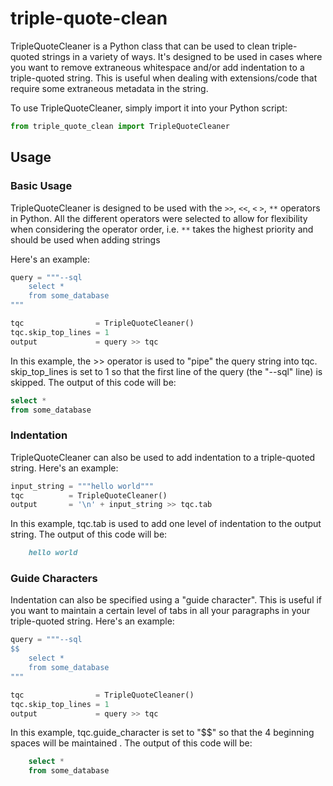 # triple-quote-clean

TripleQuoteCleaner is a Python class that can be used to clean triple-quoted
strings in a variety of ways. It's designed to be used in cases where you want
to remove extraneous whitespace and/or add indentation to a triple-quoted
string. This is useful when dealing with extensions/code that require some
extraneous metadata in the string.

To use TripleQuoteCleaner, simply import it into your Python script:

```python
from triple_quote_clean import TripleQuoteCleaner
```

## Usage

### Basic Usage

TripleQuoteCleaner is designed to be used with the `>>`, `<<`, `<` `>`, `**`
operators in Python. All the different operators were selected to allow for
flexibility when considering the operator order, i.e. `**` takes the highest
priority and should be used when adding strings

Here's an example:

```python
query = """--sql
    select *
    from some_database
"""

tqc                = TripleQuoteCleaner()
tqc.skip_top_lines = 1
output             = query >> tqc
```

In this example, the >> operator is used to "pipe" the query string into tqc.
skip_top_lines is set to 1 so that the first line of the query (the "--sql"
line) is skipped. The output of this code will be:

```sql
select *
from some_database
```

### Indentation

TripleQuoteCleaner can also be used to add indentation to a triple-quoted
string. Here's an example:

```python
input_string = """hello world"""
tqc          = TripleQuoteCleaner()
output       = '\n' + input_string >> tqc.tab
```

In this example, tqc.tab is used to add one level of indentation to the output
string. The output of this code will be:

```markdown
    hello world
```

### Guide Characters

Indentation can also be specified using a "guide character". This is useful if
you want to maintain a certain level of tabs in all your paragraphs in your
triple-quoted string. Here's an example:

```python
query = """--sql
$$
    select *
    from some_database
"""

tqc                = TripleQuoteCleaner()
tqc.skip_top_lines = 1
output             = query >> tqc
```

In this example, tqc.guide_character is set to "$$" so that the 4 beginning
spaces will be maintained . The output of this code will be:

```sql
    select *
    from some_database
```
